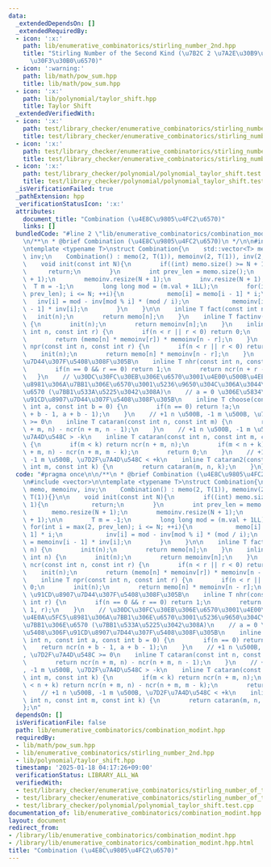 ```yaml
---
data:
  _extendedDependsOn: []
  _extendedRequiredBy:
  - icon: ':x:'
    path: lib/enumerative_combinatorics/stirling_number_2nd.hpp
    title: "Stirling Number of the Second Kind (\u7B2C 2 \u7A2E\u30B9\u30BF\u30FC\u30EA\
      \u30F3\u30B0\u6570)"
  - icon: ':warning:'
    path: lib/math/pow_sum.hpp
    title: lib/math/pow_sum.hpp
  - icon: ':x:'
    path: lib/polynomial/taylor_shift.hpp
    title: Taylor Shift
  _extendedVerifiedWith:
  - icon: ':x:'
    path: test/library_checker/enumerative_combinatorics/stirling_number_of_the_second_kind.test.cpp
    title: test/library_checker/enumerative_combinatorics/stirling_number_of_the_second_kind.test.cpp
  - icon: ':x:'
    path: test/library_checker/enumerative_combinatorics/stirling_number_of_the_second_kind_fixed_k.test.cpp
    title: test/library_checker/enumerative_combinatorics/stirling_number_of_the_second_kind_fixed_k.test.cpp
  - icon: ':x:'
    path: test/library_checker/polynomial/polynomial_taylor_shift.test.cpp
    title: test/library_checker/polynomial/polynomial_taylor_shift.test.cpp
  _isVerificationFailed: true
  _pathExtension: hpp
  _verificationStatusIcon: ':x:'
  attributes:
    document_title: "Combination (\u4E8C\u9805\u4FC2\u6570)"
    links: []
  bundledCode: "#line 2 \"lib/enumerative_combinatorics/combination_modint.hpp\"\n\
    \n/**\n * @brief Combination (\u4E8C\u9805\u4FC2\u6570)\n */\n\n#include <vector>\n\
    \ntemplate <typename T>\nstruct Combination{\n    std::vector<T> memo, memoinv,\
    \ inv;\n    Combination() : memo(2, T(1)), memoinv(2, T(1)), inv(2, T(1)){}\n\n\
    \    void init(const int N){\n        if((int) memo.size() >= N + 1){\n      \
    \      return;\n        }\n        int prev_len = memo.size();\n        memo.resize(N\
    \ + 1);\n        memoinv.resize(N + 1);\n        inv.resize(N + 1);\n\n      \
    \  T m = -1;\n        long long mod = (m.val + 1LL);\n        for(int i = max(2,\
    \ prev_len); i <= N; ++i){\n            memo[i] = memo[i - 1] * i;\n         \
    \   inv[i] = mod - inv[mod % i] * (mod / i);\n            memoinv[i] = memoinv[i\
    \ - 1] * inv[i];\n        }\n    }\n\n    inline T fact(const int n) {\n     \
    \   init(n);\n        return memo[n];\n    }\n    inline T factinv(const int n)\
    \ {\n        init(n);\n        return memoinv[n];\n    }\n    inline T ncr(const\
    \ int n, const int r) {\n        if(n < r || r < 0) return 0;\n        init(n);\n\
    \        return (memo[n] * memoinv[r]) * memoinv[n - r];\n    }\n    inline T\
    \ npr(const int n, const int r) {\n        if(n < r || r < 0) return 0;\n    \
    \    init(n);\n        return memo[n] * memoinv[n - r];\n    }\n    // \u91CD\u8907\
    \u7D44\u307F\u5408\u308F\u305B\n    inline T nhr(const int n, const int r) {\n\
    \        if(n == 0 && r == 0) return 1;\n        return ncr(n + r - 1, r);\n \
    \   }\n    // \u30DC\u30FC\u30EB\u306E\u6570\u3001\u4E00\u500B\u4EE5\u4E0A\u5FC5\
    \u8981\u306A\u7BB1\u306E\u6570\u3001\u5236\u9650\u304C\u306A\u3044\u7BB1\u306E\
    \u6570 (\u7BB1\u533A\u5225\u3042\u308A)\n    // a = 0 \u306E\u5834\u5408\u306F\
    \u91CD\u8907\u7D44\u307F\u5408\u308F\u305B\n    inline T choose(const int n, const\
    \ int a, const int b = 0) {\n        if(n == 0) return !a;\n        return ncr(n\
    \ + b - 1, a + b - 1);\n    }\n    // +1 n \u500B, -1 m \u500B, \u7D2F\u7A4D\u548C\
    \ >= 0\n    inline T cataran(const int n, const int m) {\n        return ncr(n\
    \ + m, n) - ncr(n + m, n - 1);\n    }\n    // +1 n \u500B, -1 m \u500B, \u7D2F\
    \u7A4D\u548C > -k\n    inline T cataran(const int n, const int m, const int k)\
    \ {\n        if(m < k) return ncr(n + m, n);\n        if(m < n + k) return ncr(n\
    \ + m, n) - ncr(n + m, m - k);\n        return 0;\n    }\n    // +1 n \u500B,\
    \ -1 m \u500B, \u7D2F\u7A4D\u548C < +k\n    inline T cataran2(const int n, const\
    \ int m, const int k) {\n        return cataran(m, n, k);\n    }\n};\n"
  code: "#pragma once\n\n/**\n * @brief Combination (\u4E8C\u9805\u4FC2\u6570)\n */\n\
    \n#include <vector>\n\ntemplate <typename T>\nstruct Combination{\n    std::vector<T>\
    \ memo, memoinv, inv;\n    Combination() : memo(2, T(1)), memoinv(2, T(1)), inv(2,\
    \ T(1)){}\n\n    void init(const int N){\n        if((int) memo.size() >= N +\
    \ 1){\n            return;\n        }\n        int prev_len = memo.size();\n \
    \       memo.resize(N + 1);\n        memoinv.resize(N + 1);\n        inv.resize(N\
    \ + 1);\n\n        T m = -1;\n        long long mod = (m.val + 1LL);\n       \
    \ for(int i = max(2, prev_len); i <= N; ++i){\n            memo[i] = memo[i -\
    \ 1] * i;\n            inv[i] = mod - inv[mod % i] * (mod / i);\n            memoinv[i]\
    \ = memoinv[i - 1] * inv[i];\n        }\n    }\n\n    inline T fact(const int\
    \ n) {\n        init(n);\n        return memo[n];\n    }\n    inline T factinv(const\
    \ int n) {\n        init(n);\n        return memoinv[n];\n    }\n    inline T\
    \ ncr(const int n, const int r) {\n        if(n < r || r < 0) return 0;\n    \
    \    init(n);\n        return (memo[n] * memoinv[r]) * memoinv[n - r];\n    }\n\
    \    inline T npr(const int n, const int r) {\n        if(n < r || r < 0) return\
    \ 0;\n        init(n);\n        return memo[n] * memoinv[n - r];\n    }\n    //\
    \ \u91CD\u8907\u7D44\u307F\u5408\u308F\u305B\n    inline T nhr(const int n, const\
    \ int r) {\n        if(n == 0 && r == 0) return 1;\n        return ncr(n + r -\
    \ 1, r);\n    }\n    // \u30DC\u30FC\u30EB\u306E\u6570\u3001\u4E00\u500B\u4EE5\
    \u4E0A\u5FC5\u8981\u306A\u7BB1\u306E\u6570\u3001\u5236\u9650\u304C\u306A\u3044\
    \u7BB1\u306E\u6570 (\u7BB1\u533A\u5225\u3042\u308A)\n    // a = 0 \u306E\u5834\
    \u5408\u306F\u91CD\u8907\u7D44\u307F\u5408\u308F\u305B\n    inline T choose(const\
    \ int n, const int a, const int b = 0) {\n        if(n == 0) return !a;\n    \
    \    return ncr(n + b - 1, a + b - 1);\n    }\n    // +1 n \u500B, -1 m \u500B\
    , \u7D2F\u7A4D\u548C >= 0\n    inline T cataran(const int n, const int m) {\n\
    \        return ncr(n + m, n) - ncr(n + m, n - 1);\n    }\n    // +1 n \u500B\
    , -1 m \u500B, \u7D2F\u7A4D\u548C > -k\n    inline T cataran(const int n, const\
    \ int m, const int k) {\n        if(m < k) return ncr(n + m, n);\n        if(m\
    \ < n + k) return ncr(n + m, n) - ncr(n + m, m - k);\n        return 0;\n    }\n\
    \    // +1 n \u500B, -1 m \u500B, \u7D2F\u7A4D\u548C < +k\n    inline T cataran2(const\
    \ int n, const int m, const int k) {\n        return cataran(m, n, k);\n    }\n\
    };\n"
  dependsOn: []
  isVerificationFile: false
  path: lib/enumerative_combinatorics/combination_modint.hpp
  requiredBy:
  - lib/math/pow_sum.hpp
  - lib/enumerative_combinatorics/stirling_number_2nd.hpp
  - lib/polynomial/taylor_shift.hpp
  timestamp: '2025-01-18 04:17:26+09:00'
  verificationStatus: LIBRARY_ALL_WA
  verifiedWith:
  - test/library_checker/enumerative_combinatorics/stirling_number_of_the_second_kind.test.cpp
  - test/library_checker/enumerative_combinatorics/stirling_number_of_the_second_kind_fixed_k.test.cpp
  - test/library_checker/polynomial/polynomial_taylor_shift.test.cpp
documentation_of: lib/enumerative_combinatorics/combination_modint.hpp
layout: document
redirect_from:
- /library/lib/enumerative_combinatorics/combination_modint.hpp
- /library/lib/enumerative_combinatorics/combination_modint.hpp.html
title: "Combination (\u4E8C\u9805\u4FC2\u6570)"
---
```

